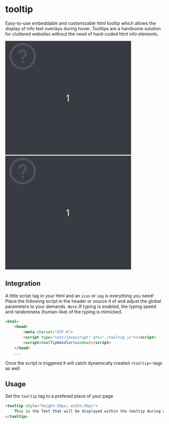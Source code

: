 # tooltip

Easy-to-use embeddable and customizable html tooltip which allows the display of info text overlays during hover. Tooltips are a handsome solution for cluttered websites without the need of hard-coded html info elements. 


<img src="demo1.gif" alt="drawing" width="400"/>


<img src="demo2.gif" alt="drawing" width="400"/>


## Integration
A little script tag in your html and an `icon` or `img` is everything you need!
Place the following script in the header or source it of and adjust the global parameters to your demands. `Note:`If typing is enabled, the typing speed and randomness (human-like) of the typing is mimicked.
```html
<html>
    <head>
        <meta charset="UTF-8">
        <script type="text/javascript" src="./tooltip.js"></script>
        <script>toolTipHandler(window)</script>
    </head>
    ...
```
Once the script is triggered it will catch dynamically created `<tooltip>`-tags as well.
## Usage
Set the `tooltip` tag to a prefered place of your page
```html
<tooltip style="height:50px; width:50px">
    This is the Text that will be displayed within the tooltip during mouse hover or touch events.
</tooltip>
```